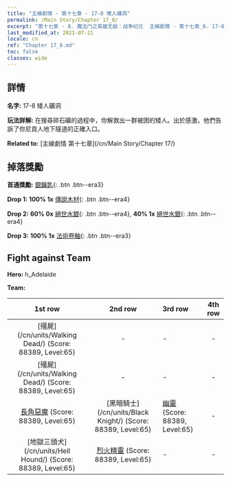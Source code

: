 ```yaml
---
title: "主線劇情 - 第十七章 - 17-8 矮人礦洞"
permalink: /Main Story/Chapter 17_8/
excerpt: "第十七章 - 8. 魔法门之英雄无敌：战争纪元  主線劇情 - 第十七章_8. 17-8 矮人礦洞"
last_modified_at: 2021-07-21
locale: cn
ref: "Chapter 17_8.md"
toc: false
classes: wide
---
```


## 詳情

 **名字:** 17-8 矮人礦洞

 **玩法詳解:** 在搜尋碎石礦的過程中，你解救出一群被困的矮人。出於感激，他們告訴了你尼貢人地下隧道的正確入口。

 **Related to:** [主線劇情 第十七章](/cn/Main Story/Chapter 17/)

## 掉落獎勵

 **首通獎勵:** [銀鑰匙](/cn/Items/con_693/){: .btn .btn--era3}

 **Drop 1:** **100% 1x** [傳說木材](/cn/Items/mat_55/){: .btn .btn--era4}

 **Drop 2:** **60% 0x** [絕世水銀](/cn/Items/mat_49/){: .btn .btn--era4}, **40% 1x** [絕世水銀](/cn/Items/mat_49/){: .btn .btn--era4}

 **Drop 3:** **100% 1x** [法術卷軸](/cn/Items/con_694/){: .btn .btn--era3}


## Fight against Team
 **Hero:** h_Adelaide

 **Team:**


  | 1st row | 2nd row | 3rd row | 4th row |
  |:----:|:----:|:----|:----:|
  | [殭屍](/cn/units/Walking Dead/) (Score: 88389, Level:65)  | - | - | - |
  | [殭屍](/cn/units/Walking Dead/) (Score: 88389, Level:65)  | - | - | - |
  | [長角惡魔](/cn/units/Demon/) (Score: 88389, Level:65)  | [黑暗騎士](/cn/units/Black Knight/) (Score: 88389, Level:65)  | [幽靈](/cn/units/Wight/) (Score: 88389, Level:65)  | - |
  | [地獄三頭犬](/cn/units/Hell Hound/) (Score: 88389, Level:65)  | [烈火精靈](/cn/units/Efreeti/) (Score: 88389, Level:65)  | - | - |


